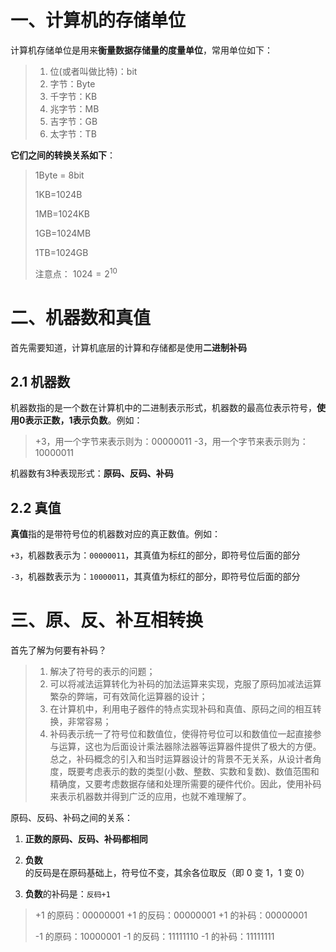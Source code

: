 # 一、计算机的存储单位

计算机存储单位是用来**衡量数据存储量的度量单位**，常用单位如下：

> 1. 位(或者叫做比特)：bit	
> 2. 字节：Byte
> 3. 千字节：KB
> 4. 兆字节：MB
> 5. 吉字节：GB
> 6. 太字节：TB
>

**它们之间的转换关系如下**：

> 1Byte = 8bit
>
> 1KB=1024B
>
> 1MB=1024KB
>
> 1GB=1024MB
>
> 1TB=1024GB
>
> 注意点： $1024=2^{10}$  
>

# 二、机器数和真值

首先需要知道，计算机底层的计算和存储都是使用**二进制补码**

## 2.1 机器数

机器数指的是一个数在计算机中的二进制表示形式，机器数的最高位表示符号，**使用0表示正数，1表示负数**。例如：

> +3，用一个字节来表示则为：00000011
> -3，用一个字节来表示则为：10000011

机器数有3种表现形式：**原码、反码、补码**

## 2.2 真值

**真值**指的是带符号位的机器数对应的真正数值。例如：

`+3`，机器数表示为：`00000011`，其真值为标红的部分，即符号位后面的部分

`-3`，机器数表示为：`10000011`，其真值为标红的部分，即符号位后面的部分

# 三、原、反、补互相转换

首先了解为何要有补码？

> 1. 解决了符号的表示的问题；
> 2. 可以将减法运算转化为补码的加法运算来实现，克服了原码加减法运算繁杂的弊端，可有效简化运算器的设计；
> 3. 在计算机中，利用电子器件的特点实现补码和真值、原码之间的相互转换，非常容易；
> 4. 补码表示统一了符号位和数值位，使得符号位可以和数值位一起直接参与运算，这也为后面设计乘法器除法器等运算器件提供了极大的方便。总之，补码概念的引入和当时运算器设计的背景不无关系，从设计者角度，既要考虑表示的数的类型(小数、整数、实数和复数)、数值范围和精确度，又要考虑数据存储和处理所需要的硬件代价。因此，使用补码来表示机器数并得到广泛的应用，也就不难理解了。
>

原码、反码、补码之间的关系：

1. **正数的原码、反码、补码都相同**

2. **负数**的反码是在原码基础上，符号位不变，其余各位取反（即 0 变 1，1 变 0）

3. **负数**的补码是：`反码+1`

> +1 的原码：00000001
> +1 的反码：00000001
> +1 的补码：00000001
>
> -1 的原码：10000001
> -1 的反码：11111110
> -1 的补码：11111111

